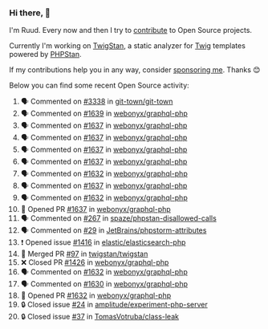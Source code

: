 ### Hi there, 👋

I'm Ruud. Every now and then I try to [contribute](https://github.com/pulls?q=+is%3Apr+author%3Aruudk+archived%3Afalse+is%3Apublic+) to Open Source projects.

Currently I'm working on [TwigStan](https://github.com/twigstan), a static analyzer for [Twig](https://twig.symfony.com/) templates powered by [PHPStan](https://phpstan.org/).

If my contributions help you in any way, consider [sponsoring me](https://github.com/sponsors/ruudk). Thanks 😊

Below you can find some recent Open Source activity:

<!--START_SECTION:activity-->
1. 🗣 Commented on [#3338](https://github.com/git-town/git-town/issues/3338#issuecomment-2470156450) in [git-town/git-town](https://github.com/git-town/git-town)
2. 🗣 Commented on [#1639](https://github.com/webonyx/graphql-php/pull/1639#issuecomment-2470142563) in [webonyx/graphql-php](https://github.com/webonyx/graphql-php)
3. 🗣 Commented on [#1637](https://github.com/webonyx/graphql-php/pull/1637#issuecomment-2469942046) in [webonyx/graphql-php](https://github.com/webonyx/graphql-php)
4. 🗣 Commented on [#1637](https://github.com/webonyx/graphql-php/pull/1637#issuecomment-2469941014) in [webonyx/graphql-php](https://github.com/webonyx/graphql-php)
5. 🗣 Commented on [#1637](https://github.com/webonyx/graphql-php/pull/1637#issuecomment-2469938433) in [webonyx/graphql-php](https://github.com/webonyx/graphql-php)
6. 🗣 Commented on [#1637](https://github.com/webonyx/graphql-php/pull/1637#issuecomment-2469925157) in [webonyx/graphql-php](https://github.com/webonyx/graphql-php)
7. 🗣 Commented on [#1632](https://github.com/webonyx/graphql-php/pull/1632#issuecomment-2469914396) in [webonyx/graphql-php](https://github.com/webonyx/graphql-php)
8. 🗣 Commented on [#1637](https://github.com/webonyx/graphql-php/pull/1637#issuecomment-2469913060) in [webonyx/graphql-php](https://github.com/webonyx/graphql-php)
9. 🗣 Commented on [#1632](https://github.com/webonyx/graphql-php/pull/1632#issuecomment-2469802904) in [webonyx/graphql-php](https://github.com/webonyx/graphql-php)
10. 💪 Opened PR [#1637](https://github.com/webonyx/graphql-php/pull/1637) in [webonyx/graphql-php](https://github.com/webonyx/graphql-php)
11. 🗣 Commented on [#267](https://github.com/spaze/phpstan-disallowed-calls/pull/267#issuecomment-2468220325) in [spaze/phpstan-disallowed-calls](https://github.com/spaze/phpstan-disallowed-calls)
12. 🗣 Commented on [#29](https://github.com/JetBrains/phpstorm-attributes/pull/29#issuecomment-2468075586) in [JetBrains/phpstorm-attributes](https://github.com/JetBrains/phpstorm-attributes)
13. ❗ Opened issue [#1416](https://github.com/elastic/elasticsearch-php/issues/1416) in [elastic/elasticsearch-php](https://github.com/elastic/elasticsearch-php)
14. 🎉 Merged PR [#97](https://github.com/twigstan/twigstan/pull/97) in [twigstan/twigstan](https://github.com/twigstan/twigstan)
15. ❌ Closed PR [#1426](https://github.com/webonyx/graphql-php/pull/1426) in [webonyx/graphql-php](https://github.com/webonyx/graphql-php)
16. 🗣 Commented on [#1632](https://github.com/webonyx/graphql-php/pull/1632#issuecomment-2467905968) in [webonyx/graphql-php](https://github.com/webonyx/graphql-php)
17. 🗣 Commented on [#1630](https://github.com/webonyx/graphql-php/pull/1630#issuecomment-2467904626) in [webonyx/graphql-php](https://github.com/webonyx/graphql-php)
18. 💪 Opened PR [#1632](https://github.com/webonyx/graphql-php/pull/1632) in [webonyx/graphql-php](https://github.com/webonyx/graphql-php)
19. 🔒 Closed issue [#24](https://github.com/amplitude/experiment-php-server/issues/24) in [amplitude/experiment-php-server](https://github.com/amplitude/experiment-php-server)
20. 🔒 Closed issue [#37](https://github.com/TomasVotruba/class-leak/issues/37) in [TomasVotruba/class-leak](https://github.com/TomasVotruba/class-leak)
<!--END_SECTION:activity-->
